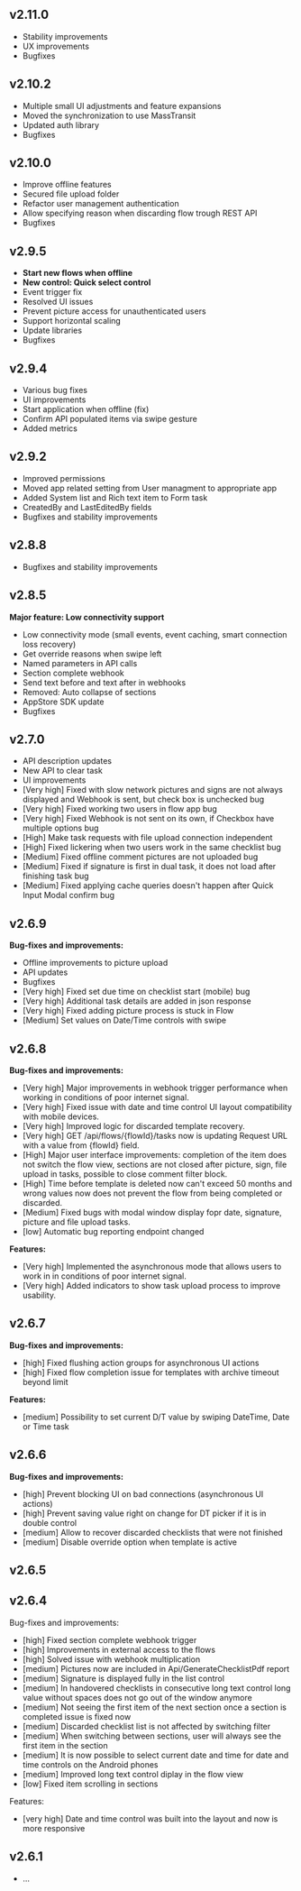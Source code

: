 ## v2.11.0
- Stability improvements
- UX improvements
- Bugfixes

## v2.10.2
- Multiple small UI adjustments and feature expansions
- Moved the synchronization to use MassTransit
- Updated auth library
- Bugfixes

## v2.10.0
- Improve offline features
- Secured file upload folder
- Refactor user management authentication
- Allow specifying reason when discarding flow trough REST API
- Bugfixes

## v2.9.5

- **Start new flows when offline**
- **New control: Quick select control**
- Event trigger fix
- Resolved UI issues
- Prevent picture access for unauthenticated users
- Support horizontal scaling
- Update libraries
- Bugfixes

## v2.9.4
- Various bug fixes
- UI improvements
- Start application when offline (fix)
- Confirm API populated items via swipe gesture
- Added metrics

## v2.9.2
- Improved permissions
- Moved app related setting from User managment to appropriate app
- Added System list and Rich text item to Form task
- CreatedBy and LastEditedBy fields
- Bugfixes and stability improvements

## v2.8.8

- Bugfixes and stability improvements

## v2.8.5

**Major feature: Low connectivity support**

- Low connectivity mode (small events, event caching, smart connection loss recovery)
- Get override reasons when swipe left
- Named parameters in API calls
- Section complete webhook
- Send text before and text after in webhooks
- Removed: Auto collapse of sections
- AppStore SDK update
- Bugfixes

## v2.7.0

- API description updates
- New API to clear task
- UI improvements
- [Very high] Fixed with slow network pictures and signs are not always displayed and Webhook is sent, but check box is unchecked bug
- [Very high] Fixed working two users in flow app bug
- [Very high] Fixed Webhook is not sent on its own, if Checkbox have multiple options bug
- [High] Make task requests with file upload connection independent
- [High] Fixed lickering when two users work in the same checklist bug
- [Medium] Fixed offline comment pictures are not uploaded bug
- [Medium] Fixed if signature is first in dual task, it does not load after finishing task bug
- [Medium] Fixed applying cache queries doesn't happen after Quick Input Modal confirm bug

## v2.6.9

**Bug-fixes and improvements:**

- Offline improvements to picture upload
- API updates
- Bugfixes
- [Very high] Fixed set due time on checklist start (mobile) bug
- [Very high] Additional task details are added in json response
- [Very high] Fixed adding picture process is stuck in Flow
- [Medium] Set values on Date/Time controls with swipe

## v2.6.8

**Bug-fixes and improvements:**

- [Very high] Major improvements in webhook trigger performance when working in conditions of poor internet signal.
- [Very high] Fixed issue with date and time control UI layout compatibility with mobile devices.
- [Very high] Improved logic for discarded template recovery.
- [Very high] GET ​/api​/flows​/{flowId}​/tasks now is updating Request URL with a value from {flowId}​ field.
- [High] Major user interface improvements: completion of the item does not switch the flow view, sections are not closed after picture, sign, file upload in tasks, possible to close comment filter block.
- [High] Time before template is deleted now can't exceed 50 months and wrong values now does not prevent the flow from being completed or discarded.
- [Medium] Fixed bugs with modal window display fopr date, signature, picture and file upload tasks.
- [low] Automatic bug reporting endpoint changed

**Features:**

- [Very high] Implemented the asynchronous mode that allows users to work in in conditions of poor internet signal.
- [Very high] Added indicators to show task upload process to improve usability.

## v2.6.7

**Bug-fixes and improvements:**

- [high] Fixed flushing action groups for asynchronous UI actions
- [high] Fixed flow completion issue for templates with archive timeout beyond limit

**Features:**

- [medium] Possibility to set current D/T value by swiping DateTime, Date or Time task

## v2.6.6

**Bug-fixes and improvements:**

- [high] Prevent blocking UI on bad connections (asynchronous UI actions)
- [high] Prevent saving value right on change for DT picker if it is in double control
- [medium] Allow to recover discarded checklists that were not finished
- [medium] Disable override option when template is active

## v2.6.5

## v2.6.4

Bug-fixes and improvements:

- [high] Fixed section complete webhook trigger
- [high] Improvements in external access to the flows
- [high] Solved issue with webhook multiplication
- [medium] Pictures now are included in Api/GenerateChecklistPdf report
- [medium] Signature is displayed fully in the list control
- [medium] In handovered checklists in consecutive long text control long value without spaces does not go out of the window anymore
- [medium] Not seeing the first item of the next section once a section is completed issue is fixed now
- [medium] Discarded checklist list is not affected by switching filter
- [medium] When switching between sections, user will always see the first item in the section
- [medium] It is now possible to select current date and time for date and time controls on the Android phones
- [medium] Improved long text control diplay in the flow view
- [low] Fixed item scrolling in sections

Features:

- [very high] Date and time control was built into the layout and now is more responsive

## v2.6.1

- ...
